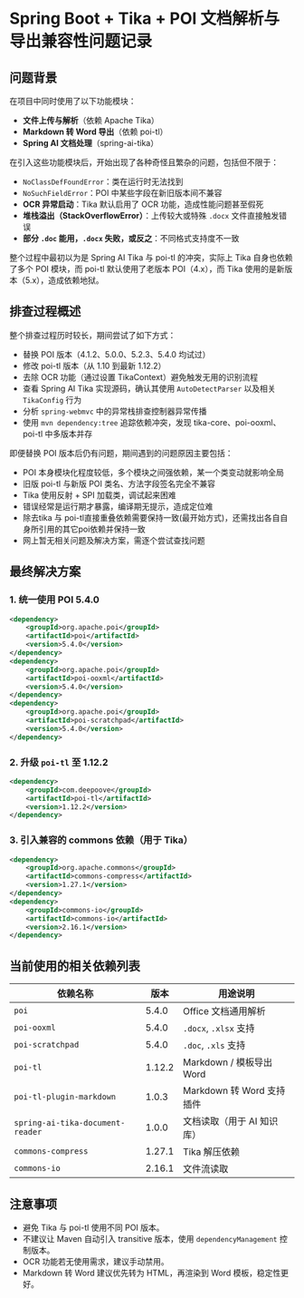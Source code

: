 
# Spring Boot + Tika + POI 文档解析与导出兼容性问题记录

## 问题背景

在项目中同时使用了以下功能模块：

- **文件上传与解析**（依赖 Apache Tika）
- **Markdown 转 Word 导出**（依赖 poi-tl）
- **Spring AI 文档处理**（spring-ai-tika）

在引入这些功能模块后，开始出现了各种奇怪且繁杂的问题，包括但不限于：

- `NoClassDefFoundError`：类在运行时无法找到
- `NoSuchFieldError`：POI 中某些字段在新旧版本间不兼容
- **OCR 异常启动**：Tika 默认启用了 OCR 功能，造成性能问题甚至假死
- **堆栈溢出（StackOverflowError）**：上传较大或特殊 `.docx` 文件直接触发错误
- **部分 `.doc` 能用，`.docx` 失败，或反之**：不同格式支持度不一致

整个过程中最初以为是 Spring AI Tika 与 poi-tl 的冲突，实际上 Tika 自身也依赖了多个 POI 模块，而 poi-tl 默认使用了老版本 POI（4.x），而 Tika 使用的是新版本（5.x），造成依赖地狱。

##  排查过程概述

整个排查过程历时较长，期间尝试了如下方式：

- 替换 POI 版本（4.1.2、5.0.0、5.2.3、5.4.0 均试过）
- 修改 poi-tl 版本（从 1.10 到最新 1.12.2）
- 去除 OCR 功能（通过设置 TikaContext）避免触发无用的识别流程
- 查看 Spring AI Tika 实现源码，确认其使用 `AutoDetectParser` 以及相关 `TikaConfig` 行为
- 分析 `spring-webmvc` 中的异常栈排查控制器异常传播
- 使用 `mvn dependency:tree` 追踪依赖冲突，发现 tika-core、poi-ooxml、poi-tl 中多版本并存

即便替换 POI 版本后仍有问题，期间遇到的问题原因主要包括：

- POI 本身模块化程度较低，多个模块之间强依赖，某一个类变动就影响全局
- 旧版 poi-tl 与新版 POI 类名、方法字段签名完全不兼容
- Tika 使用反射 + SPI 加载类，调试起来困难
- 错误经常是运行期才暴露，编译期无提示，造成定位难
- 除去tika 与 poi-tl直接重叠依赖需要保持一致(最开始方式)，还需找出各自自身所引用的其它poi依赖并保持一致
- 网上暂无相关问题及解决方案，需逐个尝试查找问题

##  最终解决方案

### 1. 统一使用 **POI 5.4.0**

```xml
<dependency>
    <groupId>org.apache.poi</groupId>
    <artifactId>poi</artifactId>
    <version>5.4.0</version>
</dependency>
<dependency>
    <groupId>org.apache.poi</groupId>
    <artifactId>poi-ooxml</artifactId>
    <version>5.4.0</version>
</dependency>
<dependency>
    <groupId>org.apache.poi</groupId>
    <artifactId>poi-scratchpad</artifactId>
    <version>5.4.0</version>
</dependency>
```

### 2. 升级 `poi-tl` 至 **1.12.2**

```xml
<dependency>
    <groupId>com.deepoove</groupId>
    <artifactId>poi-tl</artifactId>
    <version>1.12.2</version>
</dependency>
```

### 3. 引入兼容的 commons 依赖（用于 Tika）

```xml
<dependency>
    <groupId>org.apache.commons</groupId>
    <artifactId>commons-compress</artifactId>
    <version>1.27.1</version>
</dependency>
<dependency>
    <groupId>commons-io</groupId>
    <artifactId>commons-io</artifactId>
    <version>2.16.1</version>
</dependency>
```

## 当前使用的相关依赖列表

| 依赖名称                 | 版本       | 用途说明                         |
|--------------------------|------------|----------------------------------|
| `poi`                   | 5.4.0      | Office 文档通用解析              |
| `poi-ooxml`             | 5.4.0      | `.docx`, `.xlsx` 支持            |
| `poi-scratchpad`        | 5.4.0      | `.doc`, `.xls` 支持              |
| `poi-tl`                | 1.12.2     | Markdown / 模板导出 Word        |
| `poi-tl-plugin-markdown` | 1.0.3     | Markdown 转 Word 支持插件       |
| `spring-ai-tika-document-reader` | 1.0.0 | 文档读取（用于 AI 知识库）       |
| `commons-compress`      | 1.27.1     | Tika 解压依赖                    |
| `commons-io`            | 2.16.1     | 文件流读取                       |

##  注意事项

- 避免 Tika 与 poi-tl 使用不同 POI 版本。
- 不建议让 Maven 自动引入 transitive 版本，使用 `dependencyManagement` 控制版本。
- OCR 功能若无使用需求，建议手动禁用。
- Markdown 转 Word 建议优先转为 HTML，再渲染到 Word 模板，稳定性更好。
